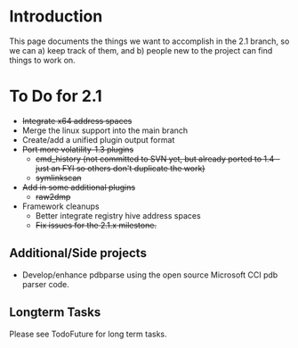 # Introduction #

This page documents the things we want to accomplish in the 2.1 branch, so we can a) keep track of them, and b) people new to the project can find things to work on.

# To Do for 2.1 #

  * ~~Integrate x64 address spaces~~
  * Merge the linux support into the main branch
  * Create/add a unified plugin output format
  * ~~Port more volatility-1.3 plugins~~
    * ~~cmd\_history (not committed to SVN yet, but already ported to 1.4 - just an FYI so others don't duplicate the work)~~
    * ~~symlinkscan~~
  * ~~Add in some additional plugins~~
    * ~~raw2dmp~~
  * Framework cleanups
    * Better integrate registry hive address spaces
    * ~~Fix issues for the 2.1.x milestone.~~

## Additional/Side projects ##

  * Develop/enhance pdbparse using the open source Microsoft CCI pdb parser code.

## Longterm Tasks ##

Please see TodoFuture for long term tasks.